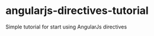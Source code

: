 angularjs-directives-tutorial
=============================

Simple tutorial for start using AngularJs directives
